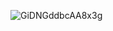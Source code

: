 
![GiDNGddbcAA8x3g](https://github.com/user-attachments/assets/57c8c6cc-c805-4453-b8f7-bc30c1771444)
